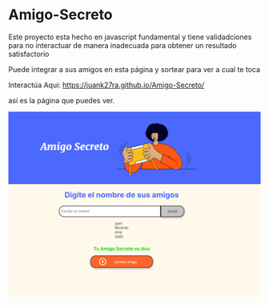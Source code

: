 # Amigo-Secreto

Este proyecto esta hecho en javascript fundamental y tiene validadciones para no interactuar de manera inadecuada para obtener un resultado satisfactorio

Puede integrar a sus amigos en esta página y sortear para ver a cual te toca

Interactúa Aqui: https://juank27ra.github.io/Amigo-Secreto/

así es la página que puedes ver.

![alt text](image.png)
